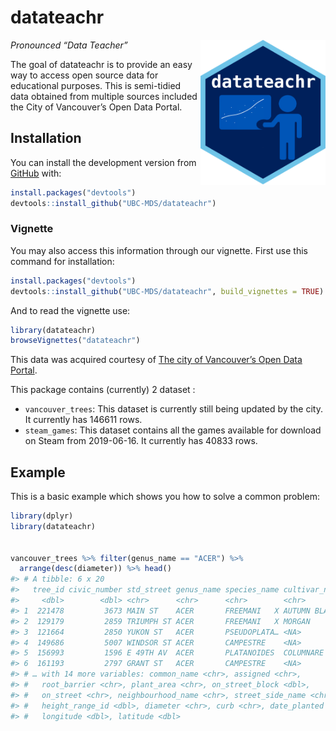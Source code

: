 
<!-- README.md is generated from README.Rmd. Please edit that file -->

# datateachr

<!-- badges: start -->

<img src="static/logo.png" width="200" align="right" />
<!-- badges: end -->

*Pronounced “Data Teacher”*

The goal of datateachr is to provide an easy way to access open source
data for educational purposes. This is semi-tidied data obtained from
multiple sources included the City of Vancouver’s Open Data Portal.

## Installation

You can install the development version from
[GitHub](https://github.com/UBC-MDS/datateachr) with:

``` r
install.packages("devtools")
devtools::install_github("UBC-MDS/datateachr")
```

### Vignette

You may also access this information through our vignette. First use
this command for installation:

``` r
install.packages("devtools")
devtools::install_github("UBC-MDS/datateachr", build_vignettes = TRUE)
```

And to read the vignette use:

``` r
library(datateachr)
browseVignettes("datateachr")
```

This data was acquired courtesy of [The city of Vancouver’s Open Data
Portal](https://opendata.vancouver.ca/pages/home/).

This package contains (currently) 2 dataset :

  - `vancouver_trees`: This dataset is currently still being updated by
    the city. It currently has 146611 rows.
  - `steam_games`: This dataset contains all the games available for
    download on Steam from 2019-06-16. It currently has 40833 rows.

## Example

This is a basic example which shows you how to solve a common problem:

``` r
library(dplyr)
library(datateachr)


vancouver_trees %>% filter(genus_name == "ACER") %>% 
  arrange(desc(diameter)) %>% head()
#> # A tibble: 6 x 20
#>   tree_id civic_number std_street genus_name species_name cultivar_name
#>     <dbl>        <dbl> <chr>      <chr>      <chr>        <chr>        
#> 1  221478         3673 MAIN ST    ACER       FREEMANI   X AUTUMN BLAZE 
#> 2  129179         2859 TRIUMPH ST ACER       FREEMANI   X MORGAN       
#> 3  121664         2850 YUKON ST   ACER       PSEUDOPLATA… <NA>         
#> 4  149686         5007 WINDSOR ST ACER       CAMPESTRE    <NA>         
#> 5  156993         1596 E 49TH AV  ACER       PLATANOIDES  COLUMNARE    
#> 6  161193         2797 GRANT ST   ACER       CAMPESTRE    <NA>         
#> # … with 14 more variables: common_name <chr>, assigned <chr>,
#> #   root_barrier <chr>, plant_area <chr>, on_street_block <dbl>,
#> #   on_street <chr>, neighbourhood_name <chr>, street_side_name <chr>,
#> #   height_range_id <dbl>, diameter <chr>, curb <chr>, date_planted <date>,
#> #   longitude <dbl>, latitude <dbl>
```
